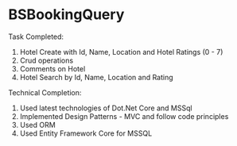 # BSBookingQuery
Task Completed: 
1. Hotel Create with Id, Name, Location and Hotel Ratings (0 - 7)
2. Crud operations
3. Comments on Hotel 
4. Hotel Search by Id, Name, Location and Rating

Technical Completion:
1. Used latest technologies of Dot.Net Core and MSSql
2. Implemented Design Patterns - MVC and follow code principles
3. Used ORM
4. Used Entity Framework Core for MSSQL